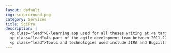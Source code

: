 ```yaml
---
layout: default
img: sciproround.png
category: Services
title: SciPro
description: |
  <p class="lead">E-learning app used for all theses writing at <a target="_blank" href="http://dsv.su.se">DSV, Stockholm University</a>.</p>
  <p class="lead">As part of the agile development team between 2011-2014, I was assigned increasingly more responsibility and roles, including requirements, designer, full-stack Java developer and Team Leader. During this time, the app won awards and reached international recognition and use.</p>
  <p class="lead">Tools and technologies used include JIRA and Bugzilla, Balsamiq Mockups, HTML, CSS, AJAX, Twitter Bootstrap, Java, IntelliJ IDEA, Maven, Jenkins, JUnit, CheckStyle, FindBugs, Apache and Jetty, MySQL, Spring, Hibernate, QueryDSL, Wicket, Shibboleth, Lombok, various REST APIs and many others.</p>
---
```

